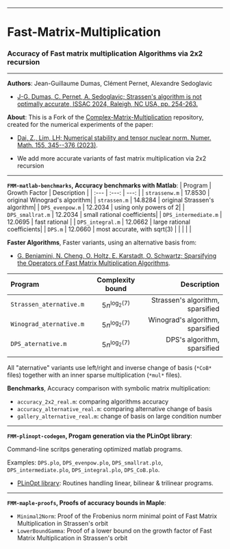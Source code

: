 --------------------------------------------------------------------------------
# Fast-Matrix-Multiplication
### Accuracy of Fast matrix multiplication Algorithms via 2x2 recursion
--------------------------------------------------------------------------------

**Authors**:  Jean-Guillaume Dumas, Clément Pernet, Alexandre Sedoglavic
- [ J-G. Dumas, C. Pernet, A. Sedoglavic; Strassen's algorithm is not optimally accurate, ISSAC 2024, Raleigh, NC USA, pp. 254-263.](https://hal.science/hal-04441653)


**About**:
This is a Fork of the
[Complex-Matrix-Multiplication](https://github.com/zhen06/Complex-Matrix-Multiplication) repository,
created for the numerical experiments of the paper:
- [Dai, Z., Lim, LH; Numerical stability and tensor nuclear norm. Numer. Math. 155, 345--376 (2023)](https://link.springer.com/article/10.1007/s00211-023-01377-5).

- We add more accurate variants of fast matrix multiplication via 2x2 recursion



--------------------------------------------------------------------------------
**`FMM-matlab-benchmarks`, Accuracy benchmarks with Matlab**:
| Program | Growth Factor | Description |
| :---    |     :---:     |        ---: |
| `strassenw.m` 	| 17.8530 | original Winograd's algorithm|
| `strassen.m` 		| 14.8284 | original Strassen's algorithm|
| `DPS_evenpow.m` 	| 12.2034 | using only powers of 2|
| `DPS_smallrat.m` 	| 12.2034 | small rational coefficients|
| `DPS_intermediate.m` 	| 12.0695 | fast rational |
| `DPS_integral.m` 	| 12.0662  | large rational coefficients|
| `DPS.m` 		| 12.0660 | most accurate, with sqrt(3) |
|  |  |  |



**Faster Algorithms**,
Faster variants, using an alternative basis from:
- [G. Beniamini, N. Cheng, O. Holtz, E. Karstadt, O. Schwartz; Sparsifying the Operators of Fast Matrix Multiplication Algorithms](https://arxiv.org/abs/2008.03759).

| Program | Complexity bound | Description |
| :---    |     :---:     |        ---: |
| `Strassen_aternative.m` | $5n^{\log_2(7)}$ | Strassen's algorithm, sparsified |
| `Winograd_aternative.m` | $5n^{\log_2(7)}$ | Winograd's algorithm, sparsified |
| `DPS_aternative.m` | $5n^{\log_2(7)}$ | DPS's algorithm, sparsified |
|  |  |  |

All "aternative" variants use left/right and inverse change of basis (`*CoB*` files) together with an inner sparse multiplication (`*mul*` files).

**Benchmarks**,
Accuracy comparison with symbolic matrix multiplication:
- `accuracy_2x2_real.m`: comparing algorithms accuracy
- `accuracy_alternative_real.m`: comparing alternative change of basis
- `gallery_alternative_real.m`: change of basis on large condition number



--------------------------------------------------------------------------------
**`FMM-plinopt-codegen`, Progam generation via the PLinOpt library**:

Command-line scritps generating optimized matlab programs.

Examples:
`DPS.plo`,
`DPS_evenpow.plo`,
`DPS_smallrat.plo`,
`DPS_intermediate.plo`,
`DPS_integral.plo`,
`DPS_CoB.plo`.
- [PLinOpt library](https://github.com/jgdumas/plinopt): Routines handling linear, bilinear & trilinear programs.



--------------------------------------------------------------------------------
**`FMM-maple-proofs`, Proofs of accuracy bounds in Maple**:

- `Minimal2Norm`: Proof of the Frobenius norm minimal point of Fast Matrix Multiplication in Strassen's orbit
- `LowerBoundGamma`: Proof of a lower bound on the growth factor of Fast Matrix Multiplication in Strassen's orbit
